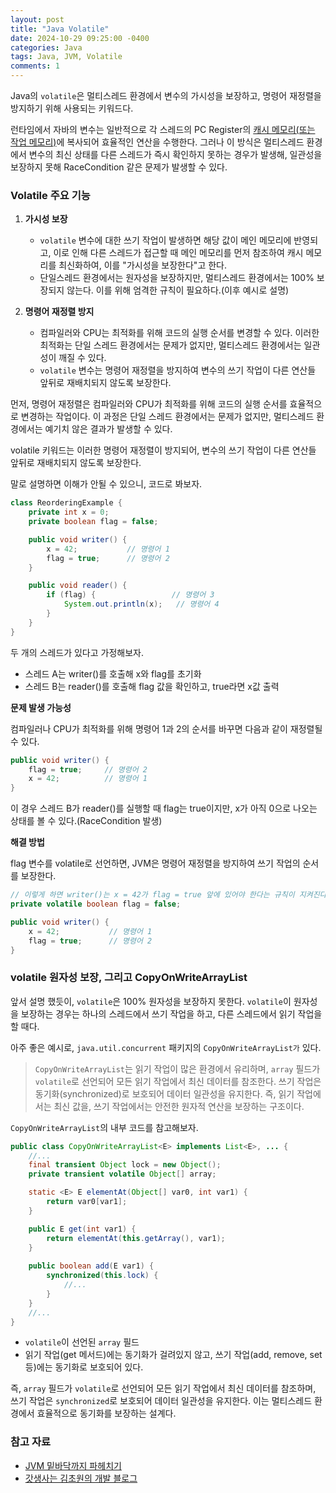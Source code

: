 ```yaml
---
layout: post
title: "Java Volatile"
date: 2024-10-29 09:25:00 -0400 
categories: Java
tags: Java, JVM, Volatile
comments: 1
---
```


Java의 `volatile`은 멀티스레드 환경에서 변수의 가시성을 보장하고, 명령어 재정렬을 방지하기 위해 사용되는 키워드다.

런타임에서 자바의 변수는 일반적으로 각 스레드의 PC Register의 [캐시 메모리(또는 작업 메모리)][cache-memory]에 복사되어 효율적인 연산을 수행한다. 그러나 이 방식은 멀티스레드 환경에서 변수의 최신 상태를 다른 스레드가 즉시 확인하지 못하는 경우가 발생해, 일관성을 보장하지 못해 RaceCondition 같은 문제가 발생할 수 있다.

### Volatile 주요 기능
1. **가시성 보장**
   - `volatile` 변수에 대한 쓰기 작업이 발생하면 해당 값이 메인 메모리에 반영되고, 이로 인해 다른 스레드가 접근할 때 메인 메모리를 먼저 참조하여 캐시 메모리를 최신화하여, 이를 "가시성을 보장한다"고 한다.
   - 단일스레드 환경에서는 원자성을 보장하지만, 멀티스레드 환경에서는 100% 보장되지 않는다. 이를 위해 엄격한 규칙이 필요하다.(이후 예시로 설명)

2. **명령어 재정렬 방지**
   - 컴파일러와 CPU는 최적화를 위해 코드의 실행 순서를 변경할 수 있다. 이러한 최적화는 단일 스레드 환경에서는 문제가 없지만, 멀티스레드 환경에서는 일관성이 깨질 수 있다.
   - `volatile` 변수는 명령어 재정렬을 방지하여 변수의 쓰기 작업이 다른 연산들 앞뒤로 재배치되지 않도록 보장한다.

먼저, 명령어 재정렬은 컴파일러와 CPU가 최적화를 위해 코드의 실행 순서를 효율적으로 변경하는 작업이다. 이 과정은 단일 스레드 환경에서는 문제가 없지만, 멀티스레드 환경에서는 예기치 않은 결과가 발생할 수 있다.

volatile 키워드는 이러한 명령어 재정렬이 방지되어, 변수의 쓰기 작업이 다른 연산들 앞뒤로 재배치되지 않도록 보장한다.

말로 설명하면 이해가 안될 수 있으니, 코드로 봐보자.

```java
class ReorderingExample {
    private int x = 0;
    private boolean flag = false;

    public void writer() {
        x = 42;           // 명령어 1
        flag = true;      // 명령어 2
    }

    public void reader() {
        if (flag) {                 // 명령어 3
            System.out.println(x);   // 명령어 4
        }
    }
}
```

두 개의 스레드가 있다고 가정해보자.

- 스레드 A는 writer()를 호출해 x와 flag를 초기화
- 스레드 B는 reader()를 호출해 flag 값을 확인하고, true라면 x값 출력

**문제 발생 가능성**

컴파일러나 CPU가 최적화를 위해 명령어 1과 2의 순서를 바꾸면 다음과 같이 재정렬될 수 있다.

```java
public void writer() {
    flag = true;     // 명령어 2
    x = 42;          // 명령어 1
}
```

이 경우 스레드 B가 reader()를 실행할 때 flag는 true이지만, x가 아직 0으로 나오는 상태를 볼 수 있다.(RaceCondition 발생)

**해결 방법**

flag 변수를 volatile로 선언하면, JVM은 명령어 재정렬을 방지하여 쓰기 작업의 순서를 보장한다.

```java
// 이렇게 하면 writer()는 x = 42가 flag = true 앞에 있어야 한다는 규칙이 지켜진다.
private volatile boolean flag = false;

public void writer() {
    x = 42;           // 명령어 1
    flag = true;      // 명령어 2
}
```

### volatile 원자성 보장, 그리고 CopyOnWriteArrayList
앞서 설명 했듯이, `volatile`은 100% 원자성을 보장하지 못한다. `volatile`이 원자성을 보장하는 경우는 하나의 스레드에서 쓰기 작업을 하고, 다른 스레드에서 읽기 작업을 할 때다.

아주 좋은 예시로, `java.util.concurrent` 패키지의 `CopyOnWriteArrayList가` 있다.

> `CopyOnWriteArrayList`는 읽기 작업이 많은 환경에서 유리하며, `array` 필드가 `volatile`로 선언되어 모든 읽기 작업에서 최신 데이터를 참조한다. 쓰기 작업은 동기화(synchronized)로 보호되어 데이터 일관성을 유지한다. 즉, 읽기 작업에서는 최신 값을, 쓰기 작업에서는 안전한 원자적 연산을 보장하는 구조이다.

`CopyOnWriteArrayList`의 내부 코드를 참고해보자.

```java
public class CopyOnWriteArrayList<E> implements List<E>, ... {
    //...
    final transient Object lock = new Object();
    private transient volatile Object[] array;

    static <E> E elementAt(Object[] var0, int var1) {
        return var0[var1];
    }

    public E get(int var1) {
        return elementAt(this.getArray(), var1);
    }
    
    public boolean add(E var1) {
        synchronized(this.lock) {
            //...
        }
    }
    //...
}
```

- `volatile`이 선언된 `array` 필드
- 읽기 작업(get 메서드)에는 동기화가 걸려있지 않고, 쓰기 작업(add, remove, set 등)에는 동기화로 보호되어 있다.

즉, `array` 필드가 `volatile`로 선언되어 모든 읽기 작업에서 최신 데이터를 참조하며, 쓰기 작업은 `synchronized`로 보호되어 데이터 일관성을 유지한다. 이는 멀티스레드 환경에서 효율적으로 동기화를 보장하는 설계다.

### 참고 자료
- [JVM 밑바닥까지 파헤치기](https://github.com/WegraLee/JVM)
- [갓생사는 김초원의 개발 블로그](https://programmer-chocho.tistory.com/82)

[cache-memory]: https://blogs.oracle.com/javamagazine/post/java-and-the-modern-cpu-part-1-memory-and-the-cache-hierarchy